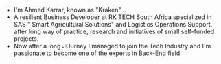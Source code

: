- I'm Ahmed Karrar, known as "Kraken" .. 
- A resilient Business Developer at RK TECH South Africa specialized in SAS " Smart Agricultural Solutions" and Logistics Operations Support. after long way of practice, research and initiatives of small self-funded projects.
- Now after a long JOurney I managed to join the Tech Industry and I'm passionate to become one of the experts in Back-End field


<!---
Kraken15th/Kraken15th is a ✨ special ✨ repository because its `README.md` (this file) appears on your GitHub profile.
You can click the Preview link to take a look at your changes.
--->
